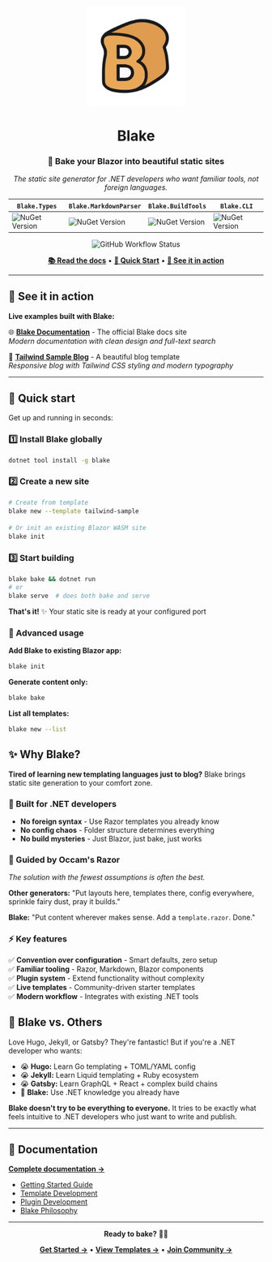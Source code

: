 <div align="center">

<a href="https://blake-ssg.org" target="_blank" title="Go to the Blake website"><img width="196px" alt="blake logo" src="https://raw.githubusercontent.com/matt-goldman/blake/refs/heads/main/assets/blake.svg"></a>

# Blake

### 🍞 **Bake your Blazor into beautiful static sites**

*The static site generator for .NET developers who want familiar tools, not foreign languages.*

| `Blake.Types` | `Blake.MarkdownParser` | `Blake.BuildTools` | `Blake.CLI` |
|-------------|----------------------|------------------|-----------|
| ![NuGet Version](https://img.shields.io/nuget/v/Blake.Types?style=for-the-badge) | ![NuGet Version](https://img.shields.io/nuget/v/Blake.MarkdownParser?style=for-the-badge)| ![NuGet Version](https://img.shields.io/nuget/v/Blake.BuildTools?style=for-the-badge) | ![NuGet Version](https://img.shields.io/nuget/v/Blake.CLI?style=for-the-badge) |

![GitHub Workflow Status](https://img.shields.io/github/actions/workflow/status/matt-goldman/blake/ci.yml?branch=main&style=for-the-badge)

**[📚 Read the docs](https://www.blake-ssg.org/)** • **[🚀 Quick Start](#-quick-start)** • **[🌟 See it in action](#-see-it-in-action)**

</div>

---

## 🌟 See it in action

**Live examples built with Blake:**

🌐 **[Blake Documentation](https://blake-ssg.org)** - The official Blake docs site  
*Modern documentation with clean design and full-text search*

🎨 **[Tailwind Sample Blog](https://tailwindsample.blake-ssg.org)** - A beautiful blog template  
*Responsive blog with Tailwind CSS styling and modern typography*

---

## 🚀 Quick start

Get up and running in seconds:

### 1️⃣ Install Blake globally
```bash
dotnet tool install -g blake
```

### 2️⃣ Create a new site
```bash
# Create from template
blake new --template tailwind-sample

# Or init an existing Blazor WASM site
blake init
```

### 3️⃣ Start building
```bash
blake bake && dotnet run
# or
blake serve  # does both bake and serve
```

**That's it!** ✨ Your static site is ready at your configured port

### 🔧 Advanced usage

**Add Blake to existing Blazor app:**
```bash
blake init
```

**Generate content only:**
```bash
blake bake
```

**List all templates:**
```bash
blake new --list
```


## ✨ Why Blake?

**Tired of learning new templating languages just to blog?** Blake brings static site generation to your comfort zone.

### 🎯 Built for .NET developers
- **No foreign syntax** - Use Razor templates you already know
- **No config chaos** - Folder structure determines everything  
- **No build mysteries** - Just Blazor, just bake, just works

### 🧠 Guided by Occam's Razor
*The solution with the fewest assumptions is often the best.*

**Other generators:** "Put layouts here, templates there, config everywhere, sprinkle fairy dust, pray it builds."

**Blake:** "Put content wherever makes sense. Add a `template.razor`. Done."

### ⚡ Key features
✅ **Convention over configuration** - Smart defaults, zero setup  
✅ **Familiar tooling** - Razor, Markdown, Blazor components  
✅ **Plugin system** - Extend functionality without complexity  
✅ **Live templates** - Community-driven starter templates  
✅ **Modern workflow** - Integrates with existing .NET tools  

## 🤔 Blake vs. Others

Love Hugo, Jekyll, or Gatsby? They're fantastic! But if you're a .NET developer who wants:

- 😭 **Hugo:** Learn Go templating + TOML/YAML config  
- 😭 **Jekyll:** Learn Liquid templating + Ruby ecosystem  
- 😭 **Gatsby:** Learn GraphQL + React + complex build chains  
- 🤩 **Blake:** Use .NET knowledge you already have  

**Blake doesn't try to be everything to everyone.** It tries to be exactly what feels intuitive to .NET developers who just want to write and publish.

---

## 📖 Documentation

**[Complete documentation →](https://blake-ssg.org)**

- [Getting Started Guide](https://blake-ssg.org/getting-started)
- [Template Development](https://blake-ssg.org/templates) 
- [Plugin Development](https://blake-ssg.org/plugins)
- [Blake Philosophy](https://blake-ssg.org/philosophy)

---

<div align="center">

**Ready to bake?** 🍞✨

[**Get Started →**](https://blake-ssg.org) • [**View Templates →**](https://blake-ssg.org/templates) • [**Join Community →**](https://github.com/matt-goldman/blake/discussions)

</div>
